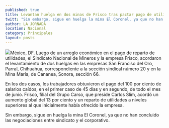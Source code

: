```yaml
---
published: true
title: Levantan huelga en dos minas de Frisco tras pactar pago de utilidades
twitt: "Sin embargo, sigue en huelga la mina El Coronel, ya que no han concluido las negociaciones entre sindicato y el corporativo."
author: LA JORNADA
location: Nacional
category: Principales
layout: posts
---
```


![](http://i.imgur.com/2JyguSum.jpg)México, DF. Luego de un arreglo económico en el pago de reparto de utilidades, el Sindicato Nacional de Mineros y la empresa Frisco, acordaron el levantamiento de dos huelgas en las empresas San Franciso del Oro, Parral, Chihuahua, correspondiente a la sección sindical número 20 y en la Mina María, de Cananea, Sonora, sección 66.

En los dos casos, los trabajadores obtuvieron el pago del 100 por ciento de salarios caídos, en el primer caso de 45 días y en segundo, de todo el mes de junio. Frisco, filial del Grupo Carso, que preside Carlos Slim, acordó un aumento global del 13 por ciento y un reparto de utilidades a niveles superiores al que inicialmente había ofrecido la empresa.

Sin embargo, sigue en huelga la mina El Coronel, ya que no han concluido las negociaciones entre sindicato y el corporativo.
